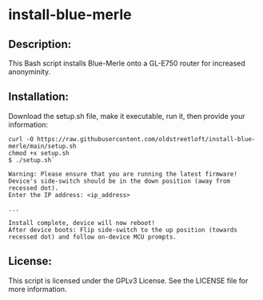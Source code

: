 # install-blue-merle
## Description:
This Bash script installs Blue-Merle onto a GL-E750 router for increased anonyminity.

## Installation:
Download the setup.sh file, make it executable, run it, then provide your information:

```
curl -O https://raw.githubusercontent.com/oldstreetloft/install-blue-merle/main/setup.sh
chmod +x setup.sh
$ ./setup.sh`
```
```
Warning: Please ensure that you are running the latest firmware!
Device's side-switch should be in the down position (away from recessed dot).
Enter the IP address: <ip_address>

...

Install complete, device will now reboot!
After device boots: Flip side-switch to the up position (towards recessed dot) and follow on-device MCU prompts.
```

## License:
This script is licensed under the GPLv3 License. See the LICENSE file for more information.